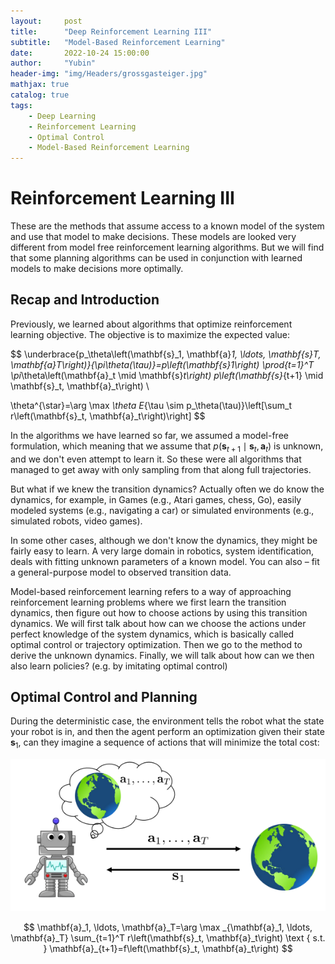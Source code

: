```yaml
---
layout:     post
title:      "Deep Reinforcement Learning III"
subtitle:   "Model-Based Reinforcement Learning"
date:       2022-10-24 15:00:00
author:     "Yubin"
header-img: "img/Headers/grossgasteiger.jpg"
mathjax: true
catalog: true
tags:
    - Deep Learning
    - Reinforcement Learning
    - Optimal Control
    - Model-Based Reinforcement Learning
---
```


# Reinforcement Learning III

These are the methods that assume access to a known model of the system and use that model to make decisions. These models are looked very different from model free reinforcement learning algorithms. But we will find that some planning algorithms can be used in conjunction with learned models to make decisions more optimally.

## Recap and Introduction

Previously, we learned about algorithms that optimize reinforcement learning objective. The objective is to maximize the expected value:

$$
\underbrace{p_\theta\left(\mathbf{s}_1, \mathbf{a}_1, \ldots, \mathbf{s}_T, \mathbf{a}_T\right)}_{\pi_\theta(\tau)}=p\left(\mathbf{s}_1\right) \prod_{t=1}^T \pi_\theta\left(\mathbf{a}_t \mid \mathbf{s}_t\right) p\left(\mathbf{s}_{t+1} \mid \mathbf{s}_t, \mathbf{a}_t\right) \\

\theta^{\star}=\arg \max _\theta E_{\tau \sim p_\theta(\tau)}\left[\sum_t r\left(\mathbf{s}_t, \mathbf{a}_t\right)\right]
$$

In the algorithms we have learned so far, we assumed a model-free formulation, which meaning that we assume that $p\left(\mathbf{s}_{t+1} \mid \mathbf{s}_t, \mathbf{a}_t\right)$ is unknown, and we don't even attempt to learn it. So these were all algorithms that managed to get away with only sampling from that along full trajectories.

But what if we knew the transition dynamics? Actually often we do know the dynamics, for example, in Games (e.g., Atari games, chess, Go), easily modeled systems (e.g., navigating a car) or simulated environments (e.g., simulated robots, video games). 

In some other cases, although we don't know the dynamics, they might be fairly easy to learn. A very large domain in robotics, system identification, deals with fitting unknown parameters of a known model. You can also – fit a general-purpose model to observed transition data.

Model-based reinforcement learning refers to a way of approaching reinforcement learning problems where we first learn the transition dynamics, then figure out how to choose actions by using this transition dynamics. We will first talk about how can we choose the actions under perfect knowledge of the system dynamics, which is basically called optimal control or trajectory optimization. Then we go to the method to derive the unknown dynamics. Finally, we will talk about how can we then also learn policies? (e.g. by imitating optimal control)


## Optimal Control and Planning

During the deterministic case, the environment tells the robot what the state your robot is in,  and then the agent perform an optimization given their state $\mathbf{s}_1$, can they imagine a sequence of actions that will minimize the total cost:

![Open Loop Control](/img/Notes/2022-10/1.png)

$$
\mathbf{a}_1, \ldots, \mathbf{a}_T=\arg \max _{\mathbf{a}_1, \ldots, \mathbf{a}_T} \sum_{t=1}^T r\left(\mathbf{s}_t, \mathbf{a}_t\right) \text { s.t. } \mathbf{a}_{t+1}=f\left(\mathbf{s}_t, \mathbf{a}_t\right)
$$

